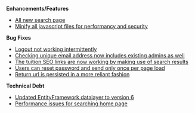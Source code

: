 **Enhancements/Features**

- [All new search page](https://trello.com/c/M1kllDhd/133-nextgen-all-new-search-results-and-filter-page)
- [Minify all javascript files for performancy and security](https://trello.com/c/v5gHSM1x/169-apply-script-and-css-minification-for-performance-and-security)

**Bug Fixes**

- [Logout not working intermittently](https://trello.com/c/WiulnA0M/167-coming-back-to-the-site-the-logout-doesn-t-work)
- [Checking unique email address now includes existing admins as well](https://trello.com/c/GrdTDL8T/165-unique-email-check-not-including-administrators-consistently)
- [The tuition SEO links are now working by making use of search results](https://trello.com/b/Ht5NWhN2/betterclassifieds)
- [Users can reset password and send only once per page load](https://trello.com/c/3meRosqz/168-sending-forgotten-password-should-change-the-button-to-ok-and-close-the-popup)
- [Return url is persisted in a more reliant fashion](https://trello.com/c/uxPptjQh/166-return-url-on-login-does-not-stick)

**Technical Debt**

- [Updated EntityFramework datalayer to version 6](https://trello.com/c/TOSTe0bp/164-update-entity-framework-to-version-6)
- [Performance issues for searching home page](https://trello.com/c/8NeiEqhe/162-spike-investigate-performance-issues)